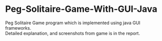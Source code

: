 # Peg-Solitaire-Game-With-GUI-Java
 Peg Solitaire Game program which is implemented using java GUI frameworks.  
 Detailed explanation, and screenshots from game is in the report.  
